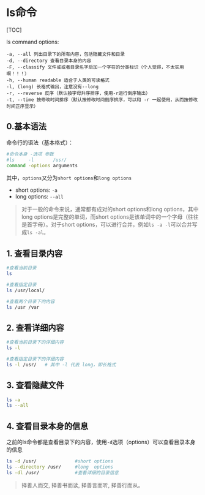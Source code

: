 # ls命令

[TOC]

ls command options:

```
-a, --all 列出目录下的所有内容，包括隐藏文件和目录
-d, --directory 查看目录本身的内容
-F, --classify 文件或或者目录名字后加一个字符的分类标识（个人觉得，不太实用啊！！！）
-h, --human readable 适合于人类的可读格式
-l, (long) 长格式输出，注意没有--long
-r, --reverse 反序（默认按字母升序排序，使用-r进行倒序输出）
-t, --time 按修改时间排序（默认按修改时间倒序排序，可以和 -r 一起使用，从而按修改时间正序显示）
```

## 0.基本语法

命令行的语法（基本格式）：

```bash
#命令本身 -选项 参数
#ls     -l       /usr/
command -options arguments
```

其中，`options`又分为`short options`和`long options`

- short options: `-a`
- long  options: `--all`

> 对于一般的命令来说，通常都有成对的short options和long options，其中long options是完整的单词，而short options是该单词中的一个字母（往往是首字母）。对于short options，可以进行合并，例如`ls -a -l`可以合并写成`ls -al`。

## 1. 查看目录内容

```bash
#查看当前目录
ls

#查看指定目录
ls /usr/local/

#查看两个目录下的内容
ls /usr /var
```

## 2. 查看详细内容

```bash
#查看当前目录下的详细内容
ls -l

#查看指定目录下的详细内容
ls -l /usr/   # 其中 -l 代表 long，即长格式
```

## 3. 查看隐藏文件

```bash
ls -a
ls --all
```

## 4. 查看目录本身的信息

之前的ls命令都是查看目录下的内容，使用`-d`选项（options）可以查看目录本身的信息

```bash
ls -d /usr/              #short options
ls --directory /usr/     #long  options
ls -dl /usr/             #查看详细的目录信息
```

> 择善人而交, 择善书而读, 择善言而听, 择善行而从。